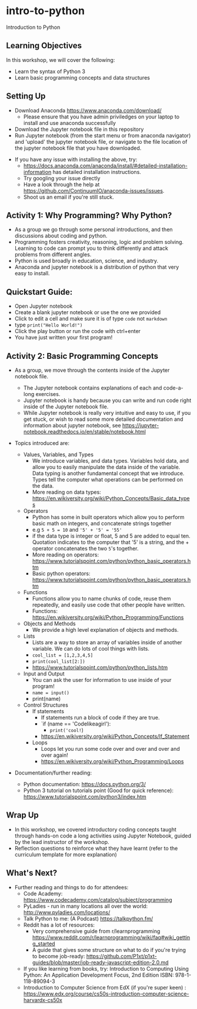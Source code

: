 # intro-to-python
Introduction to Python

## Learning Objectives

In this workshop, we will cover the following:

 - Learn the syntax of Python 3
 - Learn basic programming concepts and data structures

 ## Setting Up

 - Download Anaconda https://www.anaconda.com/download/ 
    - Please ensure that you have admin priviledges on your laptop to install and use anaconda successfully
 - Download the Jupyter notebook file in this repository
 - Run Jupyter notebook (from the start menu or from anaconda navigator) and 'upload' the jupyter notebook file, or navigate to the file location of the jupyter notebook file that you have downloaded.

 * If you have any issue with installing the above, try:
    * https://docs.anaconda.com/anaconda/install/#detailed-installation-information has detailed installation instructions.
    * Try googling your issue directly
    * Have a look through the help at https://github.com/ContinuumIO/anaconda-issues/issues.
    * Shoot us an email if you're still stuck.

 ## Activity 1: Why Programming? Why Python?
 
 * As a group we go through some personal introductions, and then discussions about coding and python.
 * Programming fosters creativity, reasoning, logic and problem solving. Learning to code can prompt you to think differently and attack problems from different angles. 
 * Python is used broadly in education, science, and industry.
 * Anaconda and jupyter notebook is a distribution of python that very easy to install.
 
 ## Quickstart Guide: 
 
 * Open Jupyter notebook
 * Create a blank jupyter notebook or use the one we provided
 * Click to edit a cell and make sure it is of type `code` not `markdown`
 * type `print("Hello World!")`
 * Click the play button or run the code with ctrl+enter
 * You have just written your first program!

 ## Activity 2: Basic Programming Concepts

 * As a group, we move through the contents inside of the Jupyter notebook file.
     * The Jupyter notebook contains explanations of each and code-a-long exercises. 
     * Jupyter notebook is handy because you can write and run code right inside of the Jupyter notebook file. 
     * While Jupyter notebook is really very intuitive and easy to use, if you get stuck, or wish to read some more detailed documentation and information about jupyter notebook, see https://jupyter-notebook.readthedocs.io/en/stable/notebook.html

 * Topics introduced are:
     * Values, Variables, and Types
       * We introduce variables, and data types. Variables hold data, and allow you to easily manipulate the data inside of the variable. Data typing is another fundamental concept that we introduce. Types tell the computer what operations can be performed on the data.
       * More reading on data types: https://en.wikiversity.org/wiki/Python_Concepts/Basic_data_types
     * Operators
       * Python has some in built operators which allow you to perform basic math on integers, and concatenate strings together
       * e.g `5 + 5 = 10` and `'5' + '5' = '55'`
       * if the data type is integer or float, 5 and 5 are added to equal ten. Quotation indicates to the computer that '5' is a string, and the + operator concatenates the two `5`'s together.
       * More reading on operators: https://www.tutorialspoint.com/python/python_basic_operators.htm
       * Basic python operators: https://www.tutorialspoint.com/python/python_basic_operators.htm
     * Functions
       * Functions allow you to name chunks of code, reuse them repeatedly, and easily use code that other people have written.
       * Functions: https://en.wikiversity.org/wiki/Python_Programming/Functions
     * Objects and Methods
       * We provide a high level explanation of objects and methods.
     * Lists
       * Lists are a way to store an array of variables inside of another variable. We can do lots of cool things with lists. 
       * `cool_list = [1,2,3,4,5]`
       * `print(cool_list[2:])`
       * https://www.tutorialspoint.com/python/python_lists.htm
     * Input and Output
       * You can ask the user for information to use inside of your program!
       * `name = input()`
       * print(name)
     * Control Structures
        * If statements
          * If statements run a block of code if they are true. 
          * `if (name == 'Codelikeagirl'):
            * `print('cool!`)
          * https://en.wikiversity.org/wiki/Python_Concepts/If_Statement
        * Loops
           * Loops let you run some code over and over and over and over again!
           * https://en.wikiversity.org/wiki/Python_Programming/Loops

 * Documentation/further reading:
     * Python documentation: https://docs.python.org/3/
     * Python 3 tutorial on tutorials point (Good for quick reference): https://www.tutorialspoint.com/python3/index.htm

 ## Wrap Up

 - In this workshop, we covered introductory coding concepts taught through hands-on code a long activities using Jupyter Notebook, guided by the lead instructor of the workshop.
 - Reflection questions to reinforce what they have learnt (refer to the curriculum template for more explanation)

 ## What's Next?

- Further reading and things to do for attendees: 
    - Code Academy: https://www.codecademy.com/catalog/subject/programming
    - PyLadies - run in many locations all over the world: http://www.pyladies.com/locations/
    - Talk Python to me: (A Podcast) https://talkpython.fm/
    - Reddit has a lot of resources: 
        - Very comprehensive guide from r/learnprogramming https://www.reddit.com/r/learnprogramming/wiki/faq#wiki_getting_started
        - A guide that gives some structure on what to do if you're trying to become job-ready: https://github.com/P1xt/p1xt-guides/blob/master/job-ready-javascript-edition-2.0.md
    - If you like learning from books, try: Introduction to Computing Using Python: An Application Development Focus, 2nd Edition ISBN: 978-1-118-89094-3
    - Introduction to Computer Science from EdX (if you're super keen) : https://www.edx.org/course/cs50s-introduction-computer-science-harvardx-cs50x

